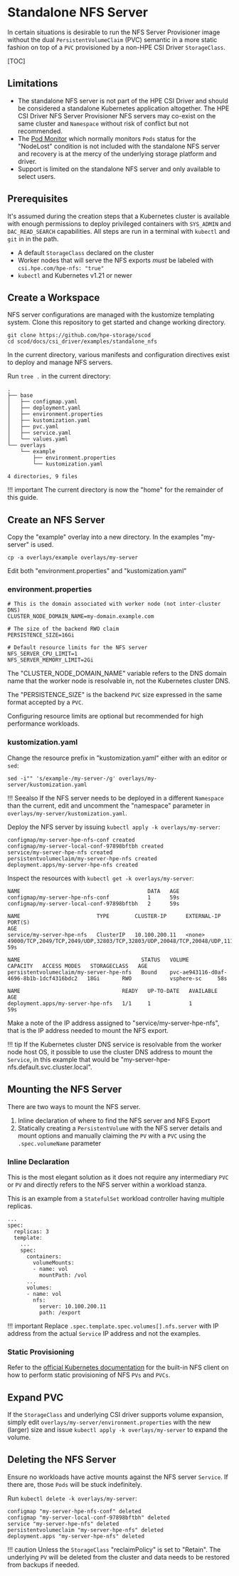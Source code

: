 # Standalone NFS Server

In certain situations is desirable to run the NFS Server Provisioner image without the dual `PersistentVolumeClaim` (PVC) semantic in a more static fashion on top of a `PVC` provisioned by a non-HPE CSI Driver `StorageClass`.

[TOC]

## Limitations

- The standalone NFS server is not part of the HPE CSI Driver and should be considered a standalone Kubernetes application altogether. The HPE CSI Driver NFS Server Provisioner NFS servers may co-exist on the same cluster and `Namespace` without risk of conflict but not recommended.
- The [Pod Monitor](monitor.md) which normally monitors `Pods` status for the "NodeLost" condition is not included with the standalone NFS server and recovery is at the mercy of the underlying storage platform and driver.
- Support is limited on the standalone NFS server and only available to select users.

## Prerequisites

It's assumed during the creation steps that a Kubernetes cluster is available with enough permissions to deploy privileged containers with `SYS_ADMIN` and `DAC_READ_SEARCH` capabilities. All steps are run in a terminal with `kubectl` and `git` in in the path.

- A default `StorageClass` declared on the cluster
- Worker nodes that will serve the NFS exports *must* be labeled with `csi.hpe.com/hpe-nfs: "true"`
- `kubectl` and Kubernetes v1.21 or newer

## Create a Workspace

NFS server configurations are managed with the kustomize templating system. Clone this repository to get started and change working directory.

```text
git clone https://github.com/hpe-storage/scod
cd scod/docs/csi_driver/examples/standalone_nfs
```

In the current directory, various manifests and configuration directives exist to deploy and manage NFS servers.

Run `tree .` in the current directory: 

```text
.
├── base
│   ├── configmap.yaml
│   ├── deployment.yaml
│   ├── environment.properties
│   ├── kustomization.yaml
│   ├── pvc.yaml
│   ├── service.yaml
│   └── values.yaml
└── overlays
    └── example
        ├── environment.properties
        └── kustomization.yaml

4 directories, 9 files
```

!!! important 
    The current directory is now the "home" for the remainder of this guide.

## Create an NFS Server

Copy the "example" overlay into a new directory. In the examples "my-server" is used.

```text
cp -a overlays/example overlays/my-server
```

Edit both "environment.properties" and "kustomization.yaml"

### environment.properties

```text
# This is the domain associated with worker node (not inter-cluster DNS)
CLUSTER_NODE_DOMAIN_NAME=my-domain.example.com

# The size of the backend RWO claim
PERSISTENCE_SIZE=16Gi

# Default resource limits for the NFS server
NFS_SERVER_CPU_LIMIT=1
NFS_SERVER_MEMORY_LIMIT=2Gi
```

The "CLUSTER_NODE_DOMAIN_NAME" variable refers to the DNS domain name that the worker node is resolvable in, not the Kubernetes cluster DNS.

The "PERSISTENCE_SIZE" is the backend `PVC` size expressed in the same format accepted by a `PVC`.

Configuring resource limits are optional but recommended for high performance workloads.

### kustomization.yaml

Change the resource prefix in "kustomization.yaml" either with an editor or `sed`:

```text
sed -i"" 's/example-/my-server-/g' overlays/my-server/kustomization.yaml
```

!!! Seealso
    If the NFS server needs to be deployed in a different `Namespace` than the current, edit and uncomment the "namespace" parameter in `overlays/my-server/kustomization.yaml`.

Deploy the NFS server by issuing `kubectl apply -k overlays/my-server`:

```text
configmap/my-server-hpe-nfs-conf created
configmap/my-server-local-conf-97898bftbh created
service/my-server-hpe-nfs created
persistentvolumeclaim/my-server-hpe-nfs created
deployment.apps/my-server-hpe-nfs created
```

Inspect the resources with `kubectl get -k overlays/my-server`:

```text
NAME                                        DATA   AGE
configmap/my-server-hpe-nfs-conf            1      59s
configmap/my-server-local-conf-97898bftbh   2      59s

NAME                        TYPE        CLUSTER-IP      EXTERNAL-IP   PORT(S)                                                                                                               AGE
service/my-server-hpe-nfs   ClusterIP   10.100.200.11   <none>        49000/TCP,2049/TCP,2049/UDP,32803/TCP,32803/UDP,20048/TCP,20048/UDP,111/TCP,111/UDP,662/TCP,662/UDP,875/TCP,875/UDP   59s

NAME                                      STATUS   VOLUME                                     CAPACITY   ACCESS MODES   STORAGECLASS   AGE
persistentvolumeclaim/my-server-hpe-nfs   Bound    pvc-ae943116-d0af-4696-8b1b-1dcf4316bdc2   18Gi       RWO            vsphere-sc     58s

NAME                                READY   UP-TO-DATE   AVAILABLE   AGE
deployment.apps/my-server-hpe-nfs   1/1     1            1           59s
```

Make a note of the IP address assigned to "service/my-server-hpe-nfs", that is the IP address needed to mount the NFS export.

!!! tip
    If the Kubernetes cluster DNS service is resolvable from the worker node host OS, it possible to use the cluster DNS address to mount the `Service`, in this example that would be "my-server-hpe-nfs.default.svc.cluster.local".

## Mounting the NFS Server

There are two ways to mount the NFS server.

1. Inline declaration of where to find the NFS server and NFS Export
1. Statically creating a `PersistentVolume` with the NFS server details and mount options and manually claiming the `PV` with a `PVC` using the `.spec.volumeName` parameter

### Inline Declaration

This is the most elegant solution as it does not require any intermediary `PVC` or `PV` and directly refers to the NFS server within a workload stanza.

This is an example from a `StatefulSet` workload controller having multiple replicas.

```text
...
spec:
  replicas: 3
  template:
    ...
    spec:
      containers:
        volumeMounts:
        - name: vol
          mountPath: /vol
      ...
      volumes:
      - name: vol
        nfs:
          server: 10.100.200.11
          path: /export
```

!!! important
    Replace `.spec.template.spec.volumes[].nfs.server` with IP address from the actual `Service` IP address and not the examples.

### Static Provisioning

Refer to the [official Kubernetes documentation](https://kubernetes.io/docs/concepts/storage/volumes/#nfs) for the built-in NFS client on how to perform static provisioning of NFS `PVs` and `PVCs`.

## Expand PVC

If the `StorageClass` and underlying CSI driver supports volume expansion, simply edit `overlays/my-server/environment.properties` with the new (larger) size and issue `kubectl apply -k overlays/my-server` to expand the volume.

## Deleting the NFS Server

Ensure no workloads have active mounts against the NFS server `Service`. If there are, those `Pods` will be stuck indefinitely. 

Run `kubectl delete -k overlays/my-server`:

```text
configmap "my-server-hpe-nfs-conf" deleted
configmap "my-server-local-conf-97898bftbh" deleted
service "my-server-hpe-nfs" deleted
persistentvolumeclaim "my-server-hpe-nfs" deleted
deployment.apps "my-server-hpe-nfs" deleted
```

!!! caution
    Unless the `StorageClass` "reclaimPolicy" is set to "Retain". The underlying `PV` will be deleted from the cluster and data needs to be restored from backups if needed.
